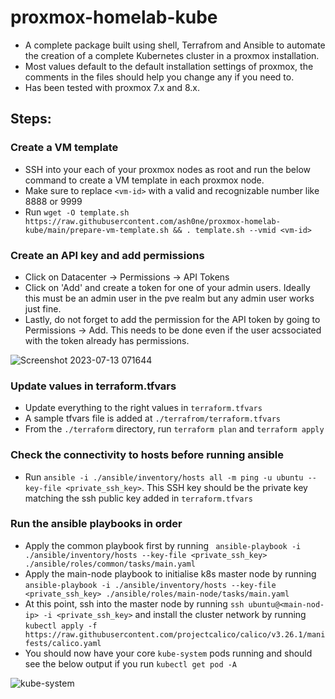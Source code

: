 # proxmox-homelab-kube

- A complete package built using shell, Terrafrom and Ansible to automate the creation of a complete Kubernetes cluster in a proxmox installation.
- Most values default to the default installation settings of proxmox, the comments in the files should help you change any if you need to.
- Has been tested with proxmox 7.x and 8.x.

## Steps:

### Create a VM template
- SSH into your each of your proxmox nodes as root and run the below command to create a VM template in each proxmox node.
- Make sure to replace `<vm-id>` with a valid and recognizable number like 8888 or 9999
- Run  `wget -O template.sh https://raw.githubusercontent.com/ash0ne/proxmox-homelab-kube/main/prepare-vm-template.sh && . template.sh --vmid <vm-id>`

### Create an API key and add permissions
- Click on Datacenter -> Permissions -> API Tokens
- Click on 'Add' and create a token for one of your admin users. Ideally this must be an admin user in the pve realm but any admin user works just fine.
- Lastly, do not forget to add the permission for the API token by going to Permissions -> Add. This needs to be done even if the user acssociated with the token already has permissions.
  
 ![Screenshot 2023-07-13 071644](https://github.com/ash0ne/proxmox-homelab-kube/assets/136186619/3b3def4e-e759-4185-8e2b-7d5846d11f97)

### Update values in terraform.tfvars
- Update everything to the right values in `terraform.tfvars`
- A sample tfvars file is added at `./terrafrom/terraform.tfvars`
- From the `./terraform` directory, run `terraform plan` and `terraform apply`

### Check the connectivity to hosts before running ansible
- Run `ansible -i ./ansible/inventory/hosts all -m ping -u ubuntu --key-file <private_ssh_key>`. This SSH key should be the private key matching the ssh public key added in `terraform.tfvars`

### Run the ansible playbooks in order
- Apply the common playbook first by running ` ansible-playbook -i ./ansible/inventory/hosts --key-file <private_ssh_key> ./ansible/roles/common/tasks/main.yaml`
- Apply the main-node playbook to initialise k8s master node by running `ansible-playbook -i ./ansible/inventory/hosts --key-file <private_ssh_key> ./ansible/roles/main-node/tasks/main.yaml`
- At this point, ssh into the master node by running `ssh ubuntu@<main-nod-ip> -i <private_ssh_key>` and install the cluster network by running `kubectl apply -f https://raw.githubusercontent.com/projectcalico/calico/v3.26.1/manifests/calico.yaml`
- You should now have your core `kube-system` pods running and should see the below output if you run `kubectl get pod -A`

 ![kube-system](https://github.com/ash0ne/proxmox-homelab-kube/assets/136186619/dfcb5737-827b-4379-988a-c828a425d6e6)
